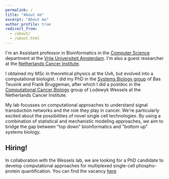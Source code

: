 ```yaml
---
permalink: /
title: "About me"
excerpt: "About me"
author_profile: true
redirect_from: 
  - /about/
  - /about.html
---
```


I'm an Assistant professor in Bioinformatics 
 in the [Computer Science](https://www.cs.vu.nl/) department at the [Vrije Universiteit Amsterdam](https://www.vu.nl). I'm also a guest researcher at the [Netherlands Cancer Institute](https://www.nki.nl/).

I obtained my MSc in theoretical physics at the UvA, but evolved into a computational biologist. I did my PhD in the [Systems Biology group](http://teusinkbruggemanlab.nl/) of Bas Teusink and Frank Bruggeman, after which I did a postdoc in the [Computational Cancer Biology](https://ccb.nki.nl/) group of Lodewyk Wessels at the Netherlands Cancer Institute.

My lab focusses on computational approaches to understand signal transduction networks and the role they play in cancer. We're particularly excited about the possibilities of novel single cell technologies. By using a combination of statistical and mechanistic modeling approaches, we aim to bridge the gap between "top down" bioinformatics and "bottom up" systems biology.

## Hiring!

In collaboration with the Wessels lab, we are looking for a PhD candidate to develop computational approaches for multiplexed single-cell phospho-protein quantification. You can find the vacancy [here](https://workingat.vu.nl/ad/phd-position-in-computational-single-cell-cancer-biology/8zyfar)